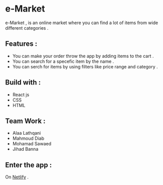 # e-Market


e-Market , is an online market where you can find a lot of items from wide different categories .<br>

## Features : 

* You can make your order throw the app by adding items to the cart .
* You can search for a specefic item by the name .
* You can serch for items by using filters like price range and category .

## Build with :
* React js 
* CSS
* HTML

## Team Work :

* Alaa Lathqani
* Mahmoud Diab 
* Mohamad Sawaed
* Jihad Banna 

## Enter the app :

On [Netlify](https://nifty-ride-dfc4c0.netlify.app) .
